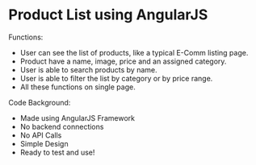 # Product List using AngularJS

Functions:
- User can see the list of products, like a typical E-Comm listing 
page. 
- Product have a name, image, price and an assigned category. 
- User is able to search products by name.
- User is able to filter the list by category or by price range. 
- All these functions on single page.

Code Background:
- Made using AngularJS Framework
- No backend connections
- No API Calls
- Simple Design
- Ready to test and use!

